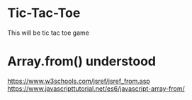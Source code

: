 # Tic-Tac-Toe

This will be tic tac toe game

# Array.from() understood

https://www.w3schools.com/jsref/jsref_from.asp
https://www.javascripttutorial.net/es6/javascript-array-from/
